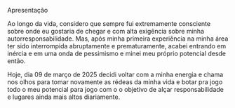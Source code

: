 Apresentação

Ao longo da vida, considero que sempre fui extremamente consciente sobre onde eu gostaria de chegar e com alta exigência 
sobre minha autorresponsabilidade. Mas, após minha primeira experiência na minha área ter sido interrompida abruptamente e prematuramente, acabei entrando em inércia e em uma onda de pessimismo e minei meu próprio potencial desde então.

Hoje, dia 09 de março de 2025 decidi voltar com a minha energia e chama nos olhos para tomar novamente as rédeas da minha vida e botar pra jogo todo o meu potencial para jogo com o o objetivo de alçar responsabilidade e lugares ainda mais altos diariamente.